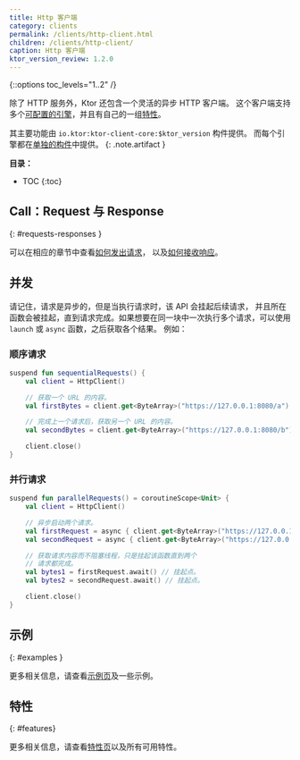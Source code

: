 ```yaml
---
title: Http 客户端
category: clients
permalink: /clients/http-client.html
children: /clients/http-client/
caption: Http 客户端
ktor_version_review: 1.2.0
---
```


{::options toc_levels="1..2" /}

除了 HTTP 服务外，Ktor 还包含一个灵活的异步 HTTP 客户端。
这个客户端支持多个[可配置的引擎](/clients/http-client/engines.html)，并且有自己的一组[特性](/clients/http-client/features.html)。

其主要功能由 `io.ktor:ktor-client-core:$ktor_version` 构件提供。
而每个引擎都在[单独的构件](/clients/http-client/engines.html)中提供。
{: .note.artifact }

**目录：**

* TOC
{:toc}

## Call：Request 与 Response

{: #requests-responses }

可以在相应的章节中查看[如何发出请求](/clients/http-client/call/requests.html)，
以及[如何接收响应](/clients/http-client/call/responses.html)。

## 并发

请记住，请求是异步的，但是当执行请求时，该 API 会挂起后续请求，
并且所在函数会被挂起，直到请求完成。如果想要在同一块中一次<!--
-->执行多个请求，可以使用 `launch` 或 `async` 函数，之后获取各个结果。
例如：

### 顺序请求

```kotlin
suspend fun sequentialRequests() {
    val client = HttpClient()

    // 获取一个 URL 的内容。
    val firstBytes = client.get<ByteArray>("https://127.0.0.1:8080/a")

    // 完成上一个请求后，获取另一个 URL 的内容。
    val secondBytes = client.get<ByteArray>("https://127.0.0.1:8080/b")

    client.close()
}
```

### 并行请求

```kotlin
suspend fun parallelRequests() = coroutineScope<Unit> {
    val client = HttpClient()

    // 异步启动两个请求。
    val firstRequest = async { client.get<ByteArray>("https://127.0.0.1:8080/a") }
    val secondRequest = async { client.get<ByteArray>("https://127.0.0.1:8080/b") }

    // 获取请求内容而不阻塞线程，只是挂起该函数直到两个
    // 请求都完成。
    val bytes1 = firstRequest.await() // 挂起点。
    val bytes2 = secondRequest.await() // 挂起点。

    client.close()
}
```

## 示例
{: #examples }

更多相关信息，请查看[示例页](/clients/http-client/examples.html)及一些示例。

## 特性
{: #features}

更多相关信息，请查看[特性页](/clients/http-client/features.html)以及所有可用特性。

